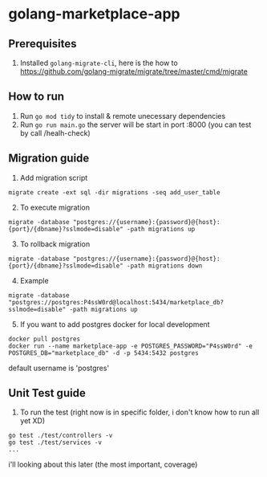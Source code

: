 # golang-marketplace-app

## Prerequisites
1. Installed ```golang-migrate-cli```, here is the how to https://github.com/golang-migrate/migrate/tree/master/cmd/migrate

## How to run
1. Run ```go mod tidy``` to install & remote unecessary dependencies
2. Run ```go run main.go``` the server will be start in port :8000 (you can test by call /healh-check)

## Migration guide
1. Add migration script
```
migrate create -ext sql -dir migrations -seq add_user_table
```

2. To execute migration
```
migrate -database "postgres://{username}:{password}@{host}:{port}/{dbname}?sslmode=disable" -path migrations up
```

3. To rollback migration
```
migrate -database "postgres://{username}:{password}@{host}:{port}/{dbname}?sslmode=disable" -path migrations down
```

4. Example
```
migrate -database "postgres://postgres:P4ssW0rd@localhost:5434/marketplace_db?sslmode=disable" -path migrations up
```

5. If you want to add postgres docker for local development
```
docker pull postgres
docker run --name marketplace-app -e POSTGRES_PASSWORD="P4ssW0rd" -e POSTGRES_DB="marketplace_db" -d -p 5434:5432 postgres
```
default username is 'postgres'

## Unit Test guide
1. To run the test (right now is in specific folder, i don't know how to run all yet XD)
```
go test ./test/controllers -v
go test ./test/services -v
...
```

i'll looking about this later (the most important, coverage)